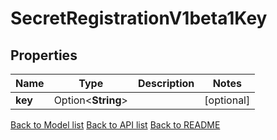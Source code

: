 # SecretRegistrationV1beta1Key

## Properties

Name | Type | Description | Notes
------------ | ------------- | ------------- | -------------
**key** | Option<**String**> |  | [optional]

[Back to Model list](../README.md#documentation-for-models) [Back to API list](../README.md#documentation-for-api-endpoints) [Back to README](../README.md)


